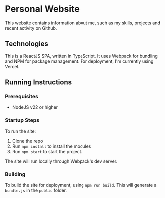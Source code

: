 # Personal Website

This website contains information about me, such as my skills, projects and recent activity on Github.

## Technologies

This is a ReactJS SPA, written in TypeScript. It uses Webpack for bundling and NPM for package management. For deployment, I'm currently using Vercel.

## Running Instructions

### Prerequisites

 * NodeJS v22 or higher

### Startup Steps

To run the site:

1. Clone the repo
2. Run `npm install` to install the modules
3. Run `npm start` to start the project.

The site will run locally through Webpack's dev server.

### Building

To build the site for deployment, using `npm run build`. This will generate a `bundle.js` in the `public` folder.